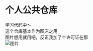 # 个人公共仓库  
学习代码中～  
这个仓库基本作为图床之用  
图片想用就用吧，反正我加了个许可证在那  
![图片](my-open-house/blob/e6cb34e3bd40e17e04e5f08244df0583c3813bd1/temp-pictures/IMG_20241220_122619_waifu2x_art_noise1_scale.png)
